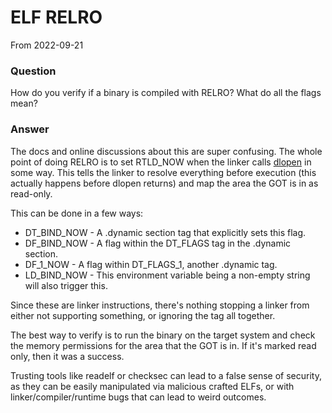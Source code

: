 # ELF RELRO
From 2022-09-21

### Question
How do you verify if a binary is compiled with RELRO? What do all the flags mean?

### Answer

The docs and online discussions about this are super confusing. The whole point of doing RELRO is to set RTLD_NOW when the linker calls [dlopen](https://man7.org/linux/man-pages/man3/dlopen.3.html) in some way. This tells the linker to resolve everything before execution (this actually happens before dlopen returns) and map the area the GOT is in as read-only.

This can be done in a few ways:
- DT_BIND_NOW - A .dynamic section tag that explicitly sets this flag.
- DF_BIND_NOW - A flag within the DT_FLAGS tag in the .dynamic section.
- DF_1_NOW - A flag within DT_FLAGS_1, another .dynamic tag.
- LD_BIND_NOW - This environment variable being a non-empty string will also trigger this.

Since these are linker instructions, there's nothing stopping a linker from either not supporting something, or ignoring the tag all together.

The best way to verify is to run the binary on the target system and check the memory permissions for the area that the GOT is in. If it's marked read only, then it was a success.

Trusting tools like readelf or checksec can lead to a false sense of security, as they can be easily manipulated via malicious crafted ELFs, or with linker/compiler/runtime bugs that can lead to weird outcomes.
